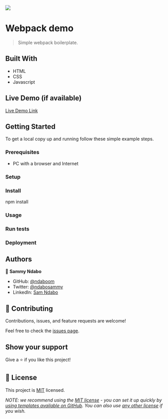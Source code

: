 ![](https://img.shields.io/badge/Microverse-blueviolet)

# Webpack demo

> Simple webpack boilerplate.


## Built With

- HTML
- CSS
- Javascript

## Live Demo (if available)

[Live Demo Link](https://livedemo.com)


## Getting Started

To get a local copy up and running follow these simple example steps.

### Prerequisites
- PC with a browser and Internet
### Setup

### Install
npm install
### Usage

### Run tests

### Deployment



## Authors

👤 **Sammy Ndabo**

- GitHub: [@ndaboom](https://github.com/ndaboom)
- Twitter: [@ndabosammy](https://twitter.com/ndabosammy)
- LinkedIn: [Sam Ndabo](https://linkedin.com/in/sam-ndabo-b0431b17b)

## 🤝 Contributing

Contributions, issues, and feature requests are welcome!

Feel free to check the [issues page](../../issues/).

## Show your support

Give a ⭐️ if you like this project!
## 📝 License

This project is [MIT](./LICENSE) licensed.

_NOTE: we recommend using the [MIT license](https://choosealicense.com/licenses/mit/) - you can set it up quickly by [using templates available on GitHub](https://docs.github.com/en/communities/setting-up-your-project-for-healthy-contributions/adding-a-license-to-a-repository). You can also use [any other license](https://choosealicense.com/licenses/) if you wish._

